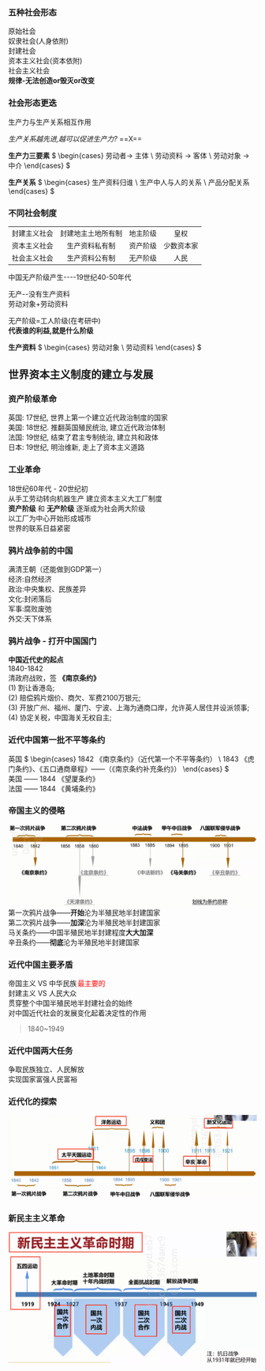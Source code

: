 ### 五种社会形态
原始社会  
奴隶社会(人身依附)  
封建社会  
资本主义社会(资本依附)  
社会主义社会  
**规律-无法创造or毁灭or改变**  

### 社会形态更迭

生产力与生产关系相互作用

*生产关系越先进,越可以促进生产力?* ==X==  

**生产力三要素**
$
\begin{cases}
劳动者-> 主体   \\
劳动资料 -> 客体 \\
劳动对象 -> 中介
\end{cases}
$

**生产关系**
$
\begin{cases}
生产资料归谁   \\
生产中人与人的关系 \\
产品分配关系
\end{cases}
$

### 不同社会制度

|              |                    |          |            |
|:------------:|:------------------:|:--------:|:----------:|
| 封建主义社会 | 封建地主土地所有制 | 地主阶级 |    皇权    |
| 资本主义社会 |   生产资料私有制   | 资产阶级 | 少数资本家 |
| 社会主义社会 |   生产资料公有制   | 无产阶级 |    人民    |

中国无产阶级产生----19世纪40-50年代

无产--没有生产资料  
劳动对象+劳动资料

无产阶级=工人阶级(在考研中)  
**代表谁的利益,就是什么阶级**

**生产资料**
$
\begin{cases}
劳动对象   \\
劳动资料
\end{cases}
$

## 世界资本主义制度的建立与发展

### 资产阶级革命

英国: 17世纪, 世界上第一个建立近代政治制度的国家  
美国: 18世纪. 推翻英国殖民统治, 建立近代政治体制  
法国: 19世纪, 结束了君主专制统治, 建立共和政体  
日本: 19世纪, 明治维新, 走上了资本主义道路  

### 工业革命  

18世纪60年代 - 20世纪初  
从手工劳动转向机器生产
建立资本主义大工厂制度  
**资产阶级** 和 **无产阶级** 逐渐成为社会两大阶级  
以工厂为中心开始形成城市  
世界的联系日益紧密

### 鸦片战争前的中国

满清王朝（还能做到GDP第一）  
经济:自然经济  
政治:中央集权、民族差异  
文化:封闭落后  
军事:腐败废弛  
外交:天下体系

### 鸦片战争 - 打开中国国门
**中国近代史的起点**  
1840-1842  
清政府战败，签 **《南京条约》**  
(1) 割让香港岛;  
(2) 赔偿鸦片烟价、商欠、军费2100万银元;  
(3) 开放广州、福州、厦门、宁波、上海为通商口岸，允许英人居住并设派领事;  
(4) 协定关税，中国海关无权自主;  

### 近代中国第一批不平等条约

英国
$
\begin{cases}
1842 《南京条约》（近代第一个不平等条约）   \\
1843 《虎门条约》、《五口通商章程》——（《南京条约补充条约》）
\end{cases}
$  
美国 —— 1844 《望厦条约》  
法国 —— 1844 《黄埔条约》  

### 帝国主义的侵略  

![帝国主义的侵略](attachments/2022-07-03-17-42-47.png)
第一次鸦片战争——**开始**沦为半殖民地半封建国家  
第二次鸦片战争——**加深**沦为半殖民地半封建国家  
马关条约——中国半殖民地半封建程度**大大加深**  
辛丑条约——**彻底**沦为半殖民地半封建国家  

### 近代中国主要矛盾  

帝国主义 VS 中华民族$\,$<font color=red>最主要的</font>  
封建主义 VS 人民大众  
贯穿整个中国半殖民地半封建社会的始终  
对中国近代社会的发展变化起着决定性的作用
>1840~1949

### 近代中国两大任务  

争取民族独立、人民解放  
实现国家富强人民富裕

### 近代化的探索

![近代化的探索](attachments/2022-07-03-18-07-24.png)

### 新民主主义革命

![新民主主义革命](attachments/2022-07-03-18-13-42.png)  

